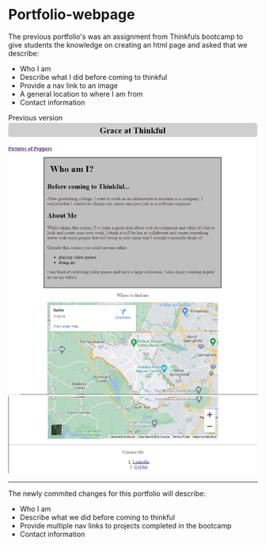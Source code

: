 # Portfolio-webpage

The previous portfolio's was an assignment from Thinkfuls bootcamp to give students the knowledge on creating an html page and asked that we describe:
  - Who I am
  - Describe what I did before coming to thinkful
  - Provide a nav link to an image
  - A general location to where I am from
  - Contact information
  
  Previous version
![Screenshot](images/oldPortfolio1.JPG)
![Screenshot](images/oldPortfolio2.JPG)

  ------------------------------------------------------------------------
  
  The newly commited changes for this portfolio will describe:
  - Who I am
  - Describe what we did before coming to thinkful
  - Provide multiple nav links to projects completed in the bootcamp
  - Contact information
